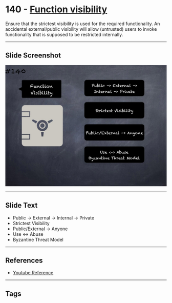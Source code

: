 # 140 - [Function visibility](Function%20visibility.md)
Ensure that the strictest visibility is used for the required functionality. An accidental external/public visibility will allow (untrusted) users to invoke functionality that is supposed to be restricted internally.
___
## Slide Screenshot
![0140.jpg](../../images/5.%20Pitfalls%20and%20Best%20Practices%20201/140.jpg)
___
## Slide Text
- Public -> External -> Internal -> Private
- Strictest Visibility
- Public/External -> Anyone
- Use <-> Abuse
- Byzantine Threat Model
___
## References
- [Youtube Reference](https://youtu.be/HqHo1jKUnmU?t=1721)
___
## Tags